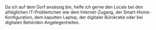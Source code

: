 Da ich auf dem Dorf ansässig bin, helfe ich gerne den Locals bei den alltäglichen IT-Problemchen wie dem Internet-Zugang, der Smart-Home-Konfiguration, dem kaputten Laptop, der digitaler Bürokratie oder bei digitalen Behörden-Angelegenheiten.